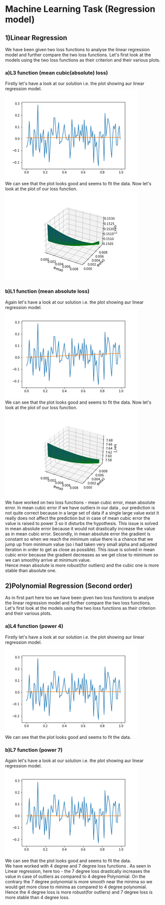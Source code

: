 # Machine Learning Task (Regression model)
## 1)Linear Regression
We have been given two loss functions to analyse the linear regression model and further compare the two loss functions.
Let's first look at the models using the two loss functions as their criterion and their various plots.
### a)L3 function (mean cubic(absolute) loss)
Firstly let's have a look at our solution i.e. the plot showing aur linear regression model.
![Alt Text](https://github.com/wiredinhp/Machine_Learning_Task/blob/main/plot_linear_a_1.png) <br>
We can see that the plot looks good and seems to fit the data. Now let's look at the plot of our loss function.
![Alt Text](https://github.com/wiredinhp/Machine_Learning_Task/blob/main/plot_linear_a_2.png)
### b)L1 function (mean absolute loss)
Again let's have a look at our solution i.e. the plot showing aur linear regression model.
![Alt Text](https://github.com/wiredinhp/Machine_Learning_Task/blob/main/plot_linear_b_1.png) <br>
We can see that the plot looks good and seems to fit the data. Now let's look at the plot of our loss function.
![Alt Text](https://github.com/wiredinhp/Machine_Learning_Task/blob/main/plot_linear_b_2.png) <br>
We have worked on two loss functions - mean cubic error, mean absolute error. In mean cubic error
if we have outliers in our data , our prediction is not quite correct 
because in a large set of data if a single large value exist it really does not affect the 
prediction but in case of mean cubic error the value is raised to power 3 so it disturbs the 
hypothesis. This issue is solved in mean absolute error because it would not drastically increase the 
value as in mean cubic error.
Secondly, in mean absolute error the gradient is constant so when we reach the minimum 
value there is a chance that we jump up from minimum value (so i had taken very small 
alpha and adjusted iteration in order to get as close as possible). This issue is solved
in mean cubic error because the gradient decreases as we get close to minimum so we can 
smoothly arrive at minimum value.<br>
Hence mean absolute is more robust(for outliers) and the cubic one is more stable than absolute one.
## 2)Polynomial Regression (Second order)
As in first part here too we have been given two loss functions to analyse the linear regression model and further compare
the two loss functions. Let's first look at the models using the two loss functions as their criterion and their various plots.
### a)L4 function (power 4)
Firstly let's have a look at our solution i.e. the plot showing aur linear regression model.
![Alt Text](https://github.com/wiredinhp/Machine_Learning_Task/blob/main/plot_polynomial_c.png) <br>
We can see that the plot looks good and seems to fit the data.
### b)L7 function (power 7)
Again let's have a look at our solution i.e. the plot showing aur linear regression model.
![Alt Text](https://github.com/wiredinhp/Machine_Learning_Task/blob/main/plot_polynomial_d.png) <br>
We can see that the plot looks good and seems to fit the data.<br>
We have worked with 4 degree and 7 degree loss functions . As seen in Linear regression,
here too - the 7 degree loss drastically increases the value in case of outliers
as compared to 4 degree Polynomial. On the contrary the 7 degree polynomial is more smooth
near the minima so we would get more close to minima as compared to 4 degree polynomial.<br>
Hence the 4 degree loss is more robust(for outliers) and 7 degree loss is more stable than 4 degree loss.
